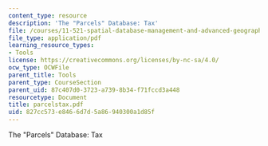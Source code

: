 ```yaml
---
content_type: resource
description: 'The "Parcels" Database: Tax'
file: /courses/11-521-spatial-database-management-and-advanced-geographic-information-systems-spring-2003/827cc573e8466d7d5a86940300a1d85f_parcelstax.pdf
file_type: application/pdf
learning_resource_types:
- Tools
license: https://creativecommons.org/licenses/by-nc-sa/4.0/
ocw_type: OCWFile
parent_title: Tools
parent_type: CourseSection
parent_uid: 87c407d0-3723-a739-8b34-f71fccd3a448
resourcetype: Document
title: parcelstax.pdf
uid: 827cc573-e846-6d7d-5a86-940300a1d85f
---
```

The "Parcels" Database: Tax